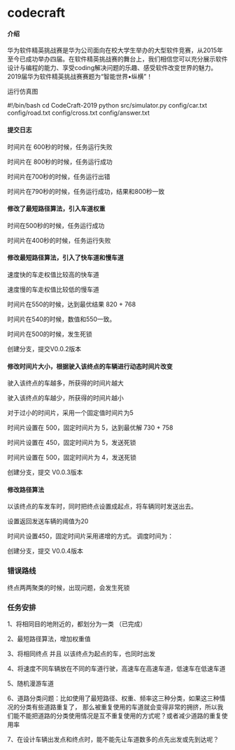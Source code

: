 ﻿# codecraft

#### 介绍
华为软件精英挑战赛是华为公司面向在校大学生举办的大型软件竞赛，从2015年至今已成功举办四届。在软件精英挑战赛的舞台上，我们相信您可以充分展示软件设计与编程的能力、享受coding解决问题的乐趣、感受软件改变世界的魅力。 2019届华为软件精英挑战赛赛题为“智能世界•纵横”！

运行仿真图

#!/bin/bash
cd CodeCraft-2019
python src/simulator.py config/car.txt config/road.txt config/cross.txt config/answer.txt



#### 提交日志

时间片在 600秒的时候，任务运行失败

时间片在 800秒的时候，任务运行成功

时间片在700秒的时候，任务运行出错

时间片在790秒的时候，任务运行成功，结果和800秒一致



#### **修改了最短路径算法，引入车道权重**

时间在500秒的时候，任务运行成功

时间片在400秒的时候，任务运行失败



#### **修改最短路径算法，引入了快车道和慢车道**

速度快的车走权值比较高的快车道

速度慢的车走权值比较低的慢车道

时间片在550的时候，达到最优结果  820 + 768

时间片在540的时候，数值和550一致。

时间片在500的时候，发生死锁

创建分支，提交V0.0.2版本



#### **修改时间片大小，根据驶入该终点的车辆进行动态时间片改变**

驶入该终点的车越多，所获得的时间片越大

驶入该终点的车越少，所获得的时间片越小

对于过小的时间片，采用一个固定值时间片为5

时间片设置在 500，固定时间片为 5，达到最优解  730 + 758

时间片设置在 450，固定时间片为 5，发送死锁

时间片设置在 500，固定时间片为 4，发送死锁

创建分支，提交 V0.0.3版本



#### 修改路径算法

以该终点的车发车时，同时把终点设置成起点，将车辆同时发送出去。

设置返回发送车辆的阈值为20

时间片设置450，固定时间片采用递增的方式。 调度时间为：



创建分支，提交 V0.0.4版本





### 错误路线

终点两两聚类的时候，出现问题，会发生死锁

### 任务安排

1、将相同目的地附近的，都划分为一类 （已完成）

2、最短路径算法，增加权重值

3、将相同终点 并且 以该终点为起点的车，也同时出发

4、将速度不同车辆放在不同的车道行驶，高速车在高速车道，低速车在低速车道

5、随机漫游车道

6、道路分类问题：比如使用了最短路径、权重、频率这三种分类，如果这三种情况的分类有些道路重复了，
那么被重复使用的车道就会变得非常的拥挤，所以我们能不能把道路的分类使用情况是互不重复使用的方式呢？或者减少道路的重复使用率

7、在设计车辆出发点和终点时，能不能先让车道数多的点先出发或先到达呢？